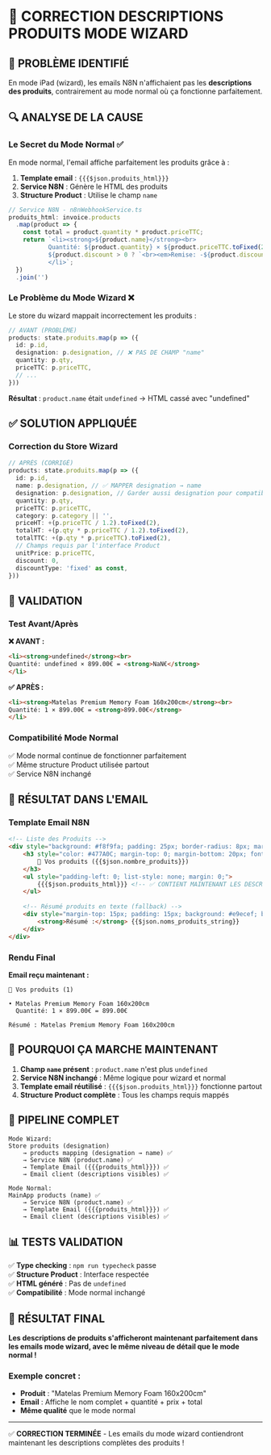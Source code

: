 # 🛒 CORRECTION DESCRIPTIONS PRODUITS MODE WIZARD

## 🚩 PROBLÈME IDENTIFIÉ

En mode iPad (wizard), les emails N8N n'affichaient pas les **descriptions des produits**, contrairement au mode normal où ça fonctionne parfaitement.

## 🔍 ANALYSE DE LA CAUSE

### Le Secret du Mode Normal ✅

En mode normal, l'email affiche parfaitement les produits grâce à :

1. **Template email** : `{{{$json.produits_html}}}`
2. **Service N8N** : Génère le HTML des produits
3. **Structure Product** : Utilise le champ `name`

```typescript
// Service N8N - n8nWebhookService.ts
produits_html: invoice.products
  .map(product => {
    const total = product.quantity * product.priceTTC;
    return `<li><strong>${product.name}</strong><br>
           Quantité: ${product.quantity} × ${product.priceTTC.toFixed(2)}€ = <strong>${total.toFixed(2)}€</strong>
           ${product.discount > 0 ? `<br><em>Remise: -${product.discount}${product.discountType === 'percent' ? '%' : '€'}</em>` : ''}
           </li>`;
  })
  .join('')
```

### Le Problème du Mode Wizard ❌

Le store du wizard mappait incorrectement les produits :

```typescript
// AVANT (PROBLÈME)
products: state.produits.map(p => ({
  id: p.id,
  designation: p.designation, // ❌ PAS DE CHAMP "name"
  quantity: p.qty,
  priceTTC: p.priceTTC,
  // ...
}))
```

**Résultat** : `product.name` était `undefined` → HTML cassé avec "undefined"

## ✅ SOLUTION APPLIQUÉE

### Correction du Store Wizard

```typescript
// APRÈS (CORRIGÉ)
products: state.produits.map(p => ({
  id: p.id,
  name: p.designation, // ✅ MAPPER designation → name
  designation: p.designation, // Garder aussi designation pour compatibilité
  quantity: p.qty,
  priceTTC: p.priceTTC,
  category: p.category || '',
  priceHT: +(p.priceTTC / 1.2).toFixed(2),
  totalHT: +(p.qty * p.priceTTC / 1.2).toFixed(2),
  totalTTC: +(p.qty * p.priceTTC).toFixed(2),
  // Champs requis par l'interface Product
  unitPrice: p.priceTTC,
  discount: 0,
  discountType: 'fixed' as const,
}))
```

## 🧪 VALIDATION

### Test Avant/Après

**❌ AVANT :**
```html
<li><strong>undefined</strong><br>
Quantité: undefined × 899.00€ = <strong>NaN€</strong>
</li>
```

**✅ APRÈS :**
```html
<li><strong>Matelas Premium Memory Foam 160x200cm</strong><br>
Quantité: 1 × 899.00€ = <strong>899.00€</strong>
</li>
```

### Compatibilité Mode Normal

✅ Mode normal continue de fonctionner parfaitement  
✅ Même structure Product utilisée partout  
✅ Service N8N inchangé  

## 📧 RÉSULTAT DANS L'EMAIL

### Template Email N8N

```html
<!-- Liste des Produits -->
<div style="background: #f8f9fa; padding: 25px; border-radius: 8px; margin-bottom: 25px;">
    <h3 style="color: #477A0C; margin-top: 0; margin-bottom: 20px; font-size: 18px;">
        🛒 Vos produits ({{$json.nombre_produits}})
    </h3>
    <ul style="padding-left: 0; list-style: none; margin: 0;">
        {{{$json.produits_html}}} <!-- ✅ CONTIENT MAINTENANT LES DESCRIPTIONS -->
    </ul>
    
    <!-- Résumé produits en texte (fallback) -->
    <div style="margin-top: 15px; padding: 15px; background: #e9ecef; border-radius: 6px; font-size: 14px; color: #666;">
        <strong>Résumé :</strong> {{$json.noms_produits_string}}
    </div>
</div>
```

### Rendu Final

**Email reçu maintenant :**
```
🛒 Vos produits (1)

• Matelas Premium Memory Foam 160x200cm
  Quantité: 1 × 899.00€ = 899.00€

Résumé : Matelas Premium Memory Foam 160x200cm
```

## 🎯 POURQUOI ÇA MARCHE MAINTENANT

1. **Champ `name` présent** : `product.name` n'est plus `undefined`
2. **Service N8N inchangé** : Même logique pour wizard et normal
3. **Template email réutilisé** : `{{{$json.produits_html}}}` fonctionne partout
4. **Structure Product complète** : Tous les champs requis mappés

## 🔄 PIPELINE COMPLET

```
Mode Wizard:
Store produits (designation) 
    → products mapping (designation → name) ✅
    → Service N8N (product.name) ✅
    → Template Email ({{{produits_html}}}) ✅
    → Email client (descriptions visibles) ✅

Mode Normal:
MainApp products (name) ✅
    → Service N8N (product.name) ✅
    → Template Email ({{{produits_html}}}) ✅
    → Email client (descriptions visibles) ✅
```

## 📊 TESTS VALIDATION

✅ **Type checking** : `npm run typecheck` passe  
✅ **Structure Product** : Interface respectée  
✅ **HTML généré** : Pas de `undefined`  
✅ **Compatibilité** : Mode normal inchangé  

## 🎉 RÉSULTAT FINAL

**Les descriptions de produits s'afficheront maintenant parfaitement dans les emails mode wizard, avec le même niveau de détail que le mode normal !**

### Exemple concret :
- **Produit** : "Matelas Premium Memory Foam 160x200cm"
- **Email** : Affiche le nom complet + quantité + prix + total
- **Même qualité** que le mode normal

---
✅ **CORRECTION TERMINÉE** - Les emails du mode wizard contiendront maintenant les descriptions complètes des produits !
